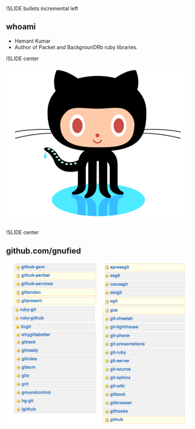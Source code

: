 !SLIDE bullets incremental left
## whoami ##

* Hemant Kumar
* Author of Packet and BackgrounDRb ruby libraries. 

!SLIDE center

![CRRI](octocat.png)

!SLIDE center

## github.com/**gnufied** ##

![Github stuff](github-stuff.png)





